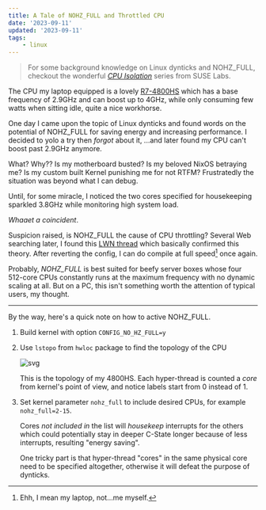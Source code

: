 ```yaml
---
title: A Tale of NOHZ_FULL and Throttled CPU
date: '2023-09-11'
updated: '2023-09-11'
tags:
    - linux
---
```


> For some background knowledge on Linux dynticks and NOHZ_FULL, checkout the wonderful [*CPU Isolation*](https://www.suse.com/c/cpu-isolation-introduction-part-1/) series from SUSE Labs.

The CPU my laptop equipped is a lovely [R7-4800HS](https://www.amd.com/en/products/apu/amd-ryzen-7-4800h) which has a base frequency of 2.9GHz and can boost up to 4GHz, while only consuming few watts when sitting idle, quite a nice workhorse.

One day I came upon the topic of Linux dynticks and found words on the potential of NOHZ_FULL for saving energy and increasing performance. I decided to yolo a try then *forgot* about it, ...and later found my CPU can't boost past 2.9GHz anymore.

What? Why?? Is my motherboard busted? Is my beloved NixOS betraying me? Is my custom built Kernel punishing me for not RTFM? Frustratedly the situation was beyond what I can debug.

Until, for some miracle, I noticed the two cores specified for housekeeping sparkled 3.8GHz while monitoring high system load.

*Whaaet a coincident*.

Suspicion raised, is NOHZ_FULL the cause of CPU throttling? Several Web searching later, I found this [LWN thread](https://lwn.net/Articles/816801/) which basically confirmed this theory. After reverting the config, I can do compile at full speed[^1] once again.

Probably, *NOHZ_FULL* is best suited for beefy server boxes whose four 512-core CPUs constantly runs at the maximum frequency with no dynamic scaling at all. But on a PC, this isn't something worth the attention of typical users, my thought.

<hr/>

By the way, here's a quick note on how to active NOHZ_FULL.

1. Build kernel with option `CONFIG_NO_HZ_FULL=y`

2. Use `lstopo` from `hwloc` package to find the topology of the CPU

    ![svg](./topo.svg)

    This is the topology of my 4800HS. Each hyper-thread is counted a *core* from kernel's point of view, and notice labels start from 0 instead of 1.

3. Set kernel parameter `nohz_full` to include desired CPUs, for example `nohz_full=2-15`.

    Cores *not included in* the list will *housekeep* interrupts for the others which could potentially stay in deeper C-State longer because of less interrupts, resulting "energy saving".

    One tricky part is that hyper-thread "cores" in the same physical core need to be specified altogether, otherwise it will defeat the purpose of dynticks.

[^1]: Ehh, I mean my laptop, not...me myself.
